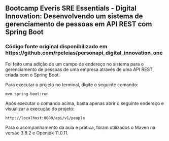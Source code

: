 <h2>Bootcamp Everis SRE Essentials - Digital Innovation: Desenvolvendo um sistema de gerenciamento de pessoas em API REST com Spring Boot</h2>

<h3>Código fonte original disponibilizado em https://github.com/rpeleias/personapi_digital_innovation_one</h3>

Foi feito uma adição de um campo de endereço no sistema para o gerenciamento de pessoas de uma empresa através de uma API REST, criada com o Spring Boot.


Para executar o projeto no terminal, digite o seguinte comando:

```shell script
mvn spring-boot:run 
```

Após executar o comando acima, basta apenas abrir o seguinte endereço e visualizar a execução do projeto:

```
http://localhost:8080/api/v1/people
```

Para o acompanhamento da aula e prática, foram utilizados o Maven na versão 3.8.2 e Openjdk 11.0.11.

